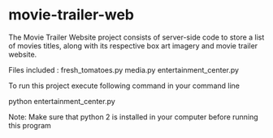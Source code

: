 # movie-trailer-web
The Movie Trailer Website project consists of server-side code to store a list of movies titles, along with its respective box art imagery and movie trailer website.

Files included :
fresh_tomatoes.py
media.py
entertainment_center.py

To run this project execute following command in your command line

python entertainment_center.py

Note: Make sure that python 2 is installed in your computer before running this program

